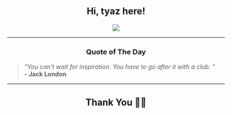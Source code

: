 <h2 align="center"> Hi, tyaz here!</h2>

<p align="center">
<a href="https://github.com/tyazx" alt="github streak"><img src="https://dvst-streak.herokuapp.com/?user=tyazx&theme=tokyonight&fire=DD472C"></a>
</p>

<hr>
<h3 align="center">Quote of The Day</h3>
<p align="center">
<blockquote>
<i>"You can't wait for inspiration. You have to go after it with a club. "</i>
<br>
<b>- Jack London</b>
</blockquote>
</p>


<hr>
<h2 align="center">Thank You 🙏🏼</h2>
